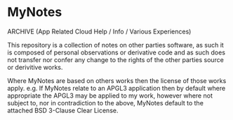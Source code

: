 # MyNotes
ARCHIVE (App Related Cloud Help / Info / Various Experiences)

This repository is a collection of notes on other parties software,  as such it is composed of personal observations or derivative code and as such does not transfer nor confer any change to the rights of the other parties source or derivitive works.

Where MyNotes are based on others works then the license of those works apply.
e.g. If MyNotes relate to an APGL3 application then by default where appropriate the APGL3 may be applied to my work, however where not subject to, nor in contradiction to the above, MyNotes default to the attached BSD 3-Clause Clear License.

